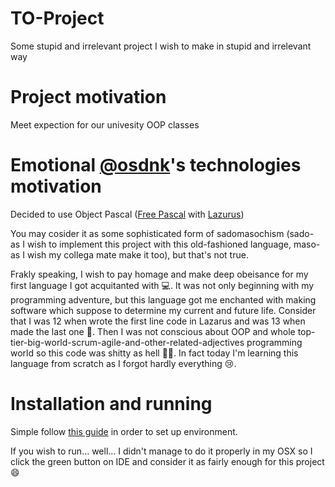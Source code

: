 # TO-Project
Some stupid and irrelevant project I wish to make in stupid and irrelevant way

# Project motivation
Meet expection for our univesity OOP classes 

# Emotional [@osdnk](https://github.com/osdnk)'s technologies motivation
Decided to use Object Pascal ([Free Pascal](https://www.freepascal.org/) with [Lazurus](https://www.lazarus-ide.org/))

You may cosider it as some sophisticated form of sadomasochism (sado- as I wish to implement 
this project with this old-fashioned language, maso- as I wish my collega mate make it too), but that's not true.

Frakly speaking, I wish to pay homage and make deep obeisance for my first language I got acquitanted with :computer:. It was not 
only beginning with my programming adventure, but this language got me enchanted with making software which suppose to 
determine my current and future life. Consider that I was 12 when wrote the first line code in Lazarus and was 13 
when made the last one :baby:. Then I was not conscious about OOP and whole top-tier-big-world-scrum-agile-and-other-related-adjectives
programming world so this code was shitty as hell :ok_woman:. 
In fact today I'm learning this language from scratch as I forgot hardly everything :cry:.

# Installation and running
Simple follow [this guide](https://www.lazarus-ide.org/index.php) in order to set up environment.

If you wish to run... well... I didn't manage to do it properly in my OSX so
I click the green button on IDE and consider it as fairly enough for this project :smile:
